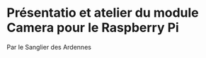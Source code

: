 Présentatio et atelier du module Camera pour le Raspberry Pi
=============================================================

Par le Sanglier des Ardennes

